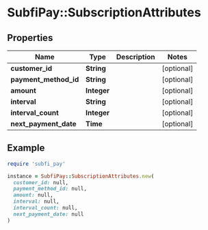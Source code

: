 # SubfiPay::SubscriptionAttributes

## Properties

| Name | Type | Description | Notes |
| ---- | ---- | ----------- | ----- |
| **customer_id** | **String** |  | [optional] |
| **payment_method_id** | **String** |  | [optional] |
| **amount** | **Integer** |  | [optional] |
| **interval** | **String** |  | [optional] |
| **interval_count** | **Integer** |  | [optional] |
| **next_payment_date** | **Time** |  | [optional] |

## Example

```ruby
require 'subfi_pay'

instance = SubfiPay::SubscriptionAttributes.new(
  customer_id: null,
  payment_method_id: null,
  amount: null,
  interval: null,
  interval_count: null,
  next_payment_date: null
)
```

